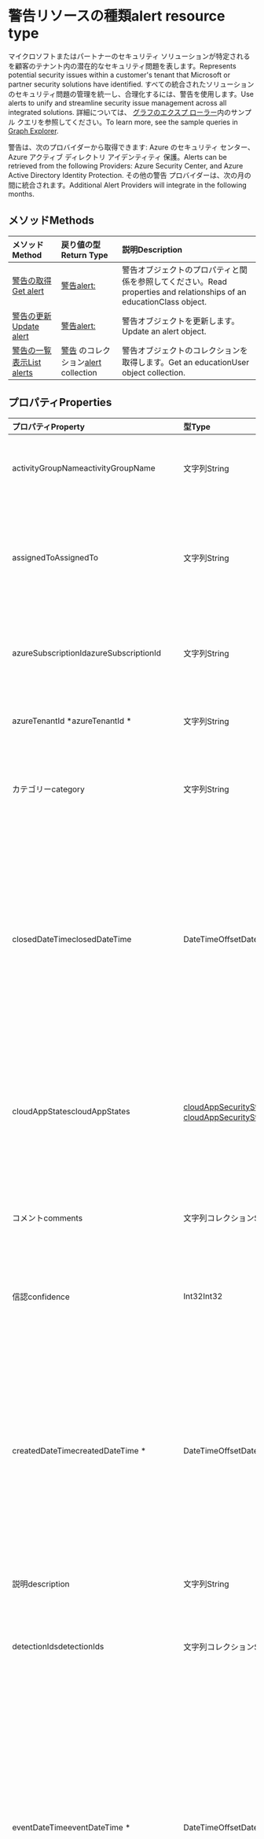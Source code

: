 # <a name="alert-resource-type"></a><span data-ttu-id="babe4-101">警告リソースの種類</span><span class="sxs-lookup"><span data-stu-id="babe4-101">alert resource type</span></span>

<span data-ttu-id="babe4-102">マイクロソフトまたはパートナーのセキュリティ ソリューションが特定されるを顧客のテナント内の潜在的なセキュリティ問題を表します。</span><span class="sxs-lookup"><span data-stu-id="babe4-102">Represents potential security issues within a customer's tenant that Microsoft or partner security solutions have identified.</span></span> <span data-ttu-id="babe4-103">すべての統合されたソリューションのセキュリティ問題の管理を統一し、合理化するには、警告を使用します。</span><span class="sxs-lookup"><span data-stu-id="babe4-103">Use alerts to unify and streamline security issue management across all integrated solutions.</span></span> <span data-ttu-id="babe4-104">詳細については、 [グラフのエクスプ ローラー](https://developer.microsoft.com/en-us/graph/graph-explorer)内のサンプル クエリを参照してください。</span><span class="sxs-lookup"><span data-stu-id="babe4-104">To learn more, see the sample queries in [Graph Explorer](https://developer.microsoft.com/en-us/graph/graph-explorer).</span></span>

<span data-ttu-id="babe4-105">警告は、次のプロバイダーから取得できます: Azure のセキュリティ センター、Azure アクティブ ディレクトリ アイデンティティ 保護。</span><span class="sxs-lookup"><span data-stu-id="babe4-105">Alerts can be retrieved from the following Providers: Azure Security Center, and Azure Active Directory Identity Protection.</span></span> <span data-ttu-id="babe4-106">その他の警告 プロバイダーは、次の月の間に統合されます。</span><span class="sxs-lookup"><span data-stu-id="babe4-106">Additional Alert Providers will integrate in the following months.</span></span>

## <a name="methods"></a><span data-ttu-id="babe4-107">メソッド</span><span class="sxs-lookup"><span data-stu-id="babe4-107">Methods</span></span>

| <span data-ttu-id="babe4-108">メソッド</span><span class="sxs-lookup"><span data-stu-id="babe4-108">Method</span></span>   | <span data-ttu-id="babe4-109">戻り値の型</span><span class="sxs-lookup"><span data-stu-id="babe4-109">Return Type</span></span>|<span data-ttu-id="babe4-110">説明</span><span class="sxs-lookup"><span data-stu-id="babe4-110">Description</span></span>|
|:---------------|:--------|:----------|
|[<span data-ttu-id="babe4-111">警告の取得</span><span class="sxs-lookup"><span data-stu-id="babe4-111">Get alert</span></span>](../api/alert_get.md) | [<span data-ttu-id="babe4-112">警告</span><span class="sxs-lookup"><span data-stu-id="babe4-112">alert:</span></span>](alert.md) |<span data-ttu-id="babe4-113">警告オブジェクトのプロパティと関係を参照してください。</span><span class="sxs-lookup"><span data-stu-id="babe4-113">Read properties and relationships of an educationClass object.</span></span>|
|[<span data-ttu-id="babe4-114">警告の更新</span><span class="sxs-lookup"><span data-stu-id="babe4-114">Update alert</span></span>](../api/alert_update.md) | [<span data-ttu-id="babe4-115">警告</span><span class="sxs-lookup"><span data-stu-id="babe4-115">alert:</span></span>](alert.md) |<span data-ttu-id="babe4-116">警告オブジェクトを更新します。</span><span class="sxs-lookup"><span data-stu-id="babe4-116">Update an alert object.</span></span> |
|[<span data-ttu-id="babe4-117">警告の一覧表示</span><span class="sxs-lookup"><span data-stu-id="babe4-117">List alerts</span></span>](../api/alert_list.md) | <span data-ttu-id="babe4-118">[警告](alert.md) のコレクション</span><span class="sxs-lookup"><span data-stu-id="babe4-118">[alert](alert.md) collection</span></span> |<span data-ttu-id="babe4-119">警告オブジェクトのコレクションを取得します。</span><span class="sxs-lookup"><span data-stu-id="babe4-119">Get an educationUser object collection.</span></span>|

## <a name="properties"></a><span data-ttu-id="babe4-120">プロパティ</span><span class="sxs-lookup"><span data-stu-id="babe4-120">Properties</span></span>

| <span data-ttu-id="babe4-121">プロパティ</span><span class="sxs-lookup"><span data-stu-id="babe4-121">Property</span></span>   | <span data-ttu-id="babe4-122">型</span><span class="sxs-lookup"><span data-stu-id="babe4-122">Type</span></span>|<span data-ttu-id="babe4-123">説明</span><span class="sxs-lookup"><span data-stu-id="babe4-123">Description</span></span>|
|:---------------|:--------|:----------|
|<span data-ttu-id="babe4-124">activityGroupName</span><span class="sxs-lookup"><span data-stu-id="babe4-124">activityGroupName</span></span>|<span data-ttu-id="babe4-125">文字列</span><span class="sxs-lookup"><span data-stu-id="babe4-125">String</span></span>|<span data-ttu-id="babe4-126">この警告が属するアクティビティ グループ (攻撃者) の名前またはエイリアス。</span><span class="sxs-lookup"><span data-stu-id="babe4-126">Name or alias of the activity group (attacker) this alert is attributed to.</span></span>|
|<span data-ttu-id="babe4-127">assignedTo</span><span class="sxs-lookup"><span data-stu-id="babe4-127">AssignedTo</span></span>|<span data-ttu-id="babe4-128">文字列</span><span class="sxs-lookup"><span data-stu-id="babe4-128">String</span></span>|<span data-ttu-id="babe4-129">警告が、選別、調査、または改善 ( [更新](../api/alert_update.md)がサポートされています) のために割り当てられているアナリストの名前。</span><span class="sxs-lookup"><span data-stu-id="babe4-129">Name of the analyst the alert is assigned to for triage, investigation, or remediation (supports [update](../api/alert_update.md)).</span></span>|
|<span data-ttu-id="babe4-130">azureSubscriptionId</span><span class="sxs-lookup"><span data-stu-id="babe4-130">azureSubscriptionId</span></span>|<span data-ttu-id="babe4-131">文字列</span><span class="sxs-lookup"><span data-stu-id="babe4-131">String</span></span>|<span data-ttu-id="babe4-132">Azure サブスクリプション IDは、アラートがAzure のリソースに関連している場合に存在します。</span><span class="sxs-lookup"><span data-stu-id="babe4-132">Azure subscription ID, present if this alert is related to an Azure resource.</span></span>|
|<span data-ttu-id="babe4-133">azureTenantId \*</span><span class="sxs-lookup"><span data-stu-id="babe4-133">azureTenantId \*</span></span>|<span data-ttu-id="babe4-134">文字列</span><span class="sxs-lookup"><span data-stu-id="babe4-134">String</span></span>|<span data-ttu-id="babe4-135">Azure アクティビティ ディレクトリ のテナント ID。</span><span class="sxs-lookup"><span data-stu-id="babe4-135">The Azure Active Directory tenant ID, or domain name.</span></span>|
|<span data-ttu-id="babe4-136">カテゴリー</span><span class="sxs-lookup"><span data-stu-id="babe4-136">category</span></span>|<span data-ttu-id="babe4-137">文字列</span><span class="sxs-lookup"><span data-stu-id="babe4-137">String</span></span>|<span data-ttu-id="babe4-138">(たとえば、credentialTheft、ransomware など) の警告のカテゴリです。</span><span class="sxs-lookup"><span data-stu-id="babe4-138">Category of the alert (for example, credentialTheft, ransomware, etc.).</span></span>|
|<span data-ttu-id="babe4-139">closedDateTime</span><span class="sxs-lookup"><span data-stu-id="babe4-139">closedDateTime</span></span>|<span data-ttu-id="babe4-140">DateTimeOffset</span><span class="sxs-lookup"><span data-stu-id="babe4-140">DateTimeOffset</span></span>|<span data-ttu-id="babe4-141">警告が終了した時間。</span><span class="sxs-lookup"><span data-stu-id="babe4-141">Time at which the alert was closed.</span></span> <span data-ttu-id="babe4-142">Timestamp 型は、ISO 8601 形式を使用して日付と時刻の情報を表し、常に UTC 時間です。</span><span class="sxs-lookup"><span data-stu-id="babe4-142">The Timestamp type represents date and time information using ISO 8601 format and is always in UTC time.</span></span> <span data-ttu-id="babe4-143">例えば2014 年 1 月 1 日UTC 午前 0 時は、このようになります: `'2014-01-01T00:00:00Z'` ( [更新](../api/alert_update.md)がサポートされています)。</span><span class="sxs-lookup"><span data-stu-id="babe4-143">For example, midnight UTC on Jan 1, 2014 would look like this: `'2014-01-01T00:00:00Z'`.</span></span>|
|<span data-ttu-id="babe4-144">cloudAppStates</span><span class="sxs-lookup"><span data-stu-id="babe4-144">cloudAppStates</span></span>|<span data-ttu-id="babe4-145">[cloudAppSecurityState](cloudappsecuritystate.md) コレクション</span><span class="sxs-lookup"><span data-stu-id="babe4-145">[cloudAppSecurityState](cloudappsecuritystate.md) collection</span></span>|<span data-ttu-id="babe4-146">セキュリティに関連するステートフルな情報については、このアラートに関連するクラウド アプリケーションのプロバイダーによって生成されます。</span><span class="sxs-lookup"><span data-stu-id="babe4-146">Security-related stateful information generated by the provider about the cloud application/s related to this alert.</span></span>|
|<span data-ttu-id="babe4-147">コメント</span><span class="sxs-lookup"><span data-stu-id="babe4-147">comments</span></span>|<span data-ttu-id="babe4-148">文字列コレクション</span><span class="sxs-lookup"><span data-stu-id="babe4-148">String collection</span></span>|<span data-ttu-id="babe4-149">警告 (警告管理の顧客) のお客様提供のコメント ( 更新がサポートされています)。[ ](../api/alert_update.md)</span><span class="sxs-lookup"><span data-stu-id="babe4-149">Customer-provided comments on alert (for customer alert management) (supports [update](../api/alert_update.md)).</span></span>|
|<span data-ttu-id="babe4-150">信認</span><span class="sxs-lookup"><span data-stu-id="babe4-150">confidence</span></span>|<span data-ttu-id="babe4-151">Int32</span><span class="sxs-lookup"><span data-stu-id="babe4-151">Int32</span></span>|<span data-ttu-id="babe4-152">検出ロジック (1 から 100のパーセンテージ) を信頼します。</span><span class="sxs-lookup"><span data-stu-id="babe4-152">Confidence of the detection logic (percentage between 1-100).</span></span>|
|<span data-ttu-id="babe4-153">createdDateTime</span><span class="sxs-lookup"><span data-stu-id="babe4-153">createdDateTime \*</span></span>|<span data-ttu-id="babe4-154">DateTimeOffset</span><span class="sxs-lookup"><span data-stu-id="babe4-154">DateTimeOffset</span></span>|<span data-ttu-id="babe4-155">警告が警告プロバイダーによって作成された時点の時間です。</span><span class="sxs-lookup"><span data-stu-id="babe4-155">Time at which the alert was created by the alert provider.</span></span> <span data-ttu-id="babe4-156">Timestamp 型は、ISO 8601 形式を使用して日付と時刻の情報を表し、常に UTC 時間です。</span><span class="sxs-lookup"><span data-stu-id="babe4-156">The Timestamp type represents date and time information using ISO 8601 format and is always in UTC time.</span></span> <span data-ttu-id="babe4-157">たとえば、2014 年 1 月 1 日午前 0 時 (UTC) は、次のようになります。`'2014-01-01T00:00:00Z'`</span><span class="sxs-lookup"><span data-stu-id="babe4-157">For example, midnight UTC on Jan 1, 2014 would look like this: `'2014-01-01T00:00:00Z'`.</span></span>|
|<span data-ttu-id="babe4-158">説明</span><span class="sxs-lookup"><span data-stu-id="babe4-158">description</span></span>|<span data-ttu-id="babe4-159">文字列</span><span class="sxs-lookup"><span data-stu-id="babe4-159">String</span></span>|<span data-ttu-id="babe4-160">アラートの説明です。</span><span class="sxs-lookup"><span data-stu-id="babe4-160">Alert description.</span></span>|
|<span data-ttu-id="babe4-161">detectionIds</span><span class="sxs-lookup"><span data-stu-id="babe4-161">detectionIds</span></span>|<span data-ttu-id="babe4-162">文字列コレクション</span><span class="sxs-lookup"><span data-stu-id="babe4-162">String collection</span></span>|<span data-ttu-id="babe4-163"> この警告のエンティティに関連する警告を設定します(各アラートは、個別のレコードとして SIEM にプッシュされます)。</span><span class="sxs-lookup"><span data-stu-id="babe4-163">Set of alerts related to this alert entity (each alert is pushed to the SIEM as a separate record).</span></span>|
|<span data-ttu-id="babe4-164">eventDateTime</span><span class="sxs-lookup"><span data-stu-id="babe4-164">eventDateTime \*</span></span>|<span data-ttu-id="babe4-165">DateTimeOffset</span><span class="sxs-lookup"><span data-stu-id="babe4-165">DateTimeOffset</span></span>|<span data-ttu-id="babe4-166">アラートを生成するトリガーとして処理されるイベントが発生した時刻です。</span><span class="sxs-lookup"><span data-stu-id="babe4-166">Time at which the event(s) that served as the trigger(s) to generate the alert occurred.</span></span> <span data-ttu-id="babe4-167">Timestamp 型は、ISO 8601 形式を使用して日付と時刻の情報を表し、常に UTC 時間です。</span><span class="sxs-lookup"><span data-stu-id="babe4-167">The Timestamp type represents date and time information using ISO 8601 format and is always in UTC time.</span></span> <span data-ttu-id="babe4-168">たとえば、2014 年 1 月 1 日午前 0 時 (UTC) は、次のようになります。`'2014-01-01T00:00:00Z'`</span><span class="sxs-lookup"><span data-stu-id="babe4-168">For example, midnight UTC on Jan 1, 2014 would look like this: `'2014-01-01T00:00:00Z'`.</span></span>|
|<span data-ttu-id="babe4-169">フィードバック</span><span class="sxs-lookup"><span data-stu-id="babe4-169">feedback</span></span>|<span data-ttu-id="babe4-170">alertFeedback</span><span class="sxs-lookup"><span data-stu-id="babe4-170">alertFeedback</span></span>|<span data-ttu-id="babe4-171">警告に関するアナリストのフィードバックです。</span><span class="sxs-lookup"><span data-stu-id="babe4-171">Analyst feedback on the alert.</span></span> <span data-ttu-id="babe4-172">可能な値は、`unknown`、`truePositive`、`falsePositive`、`benignPositive` です。</span><span class="sxs-lookup"><span data-stu-id="babe4-172">Possible values are: `unknown`, `truePositive`, `falsePositive`, `benignPositive`.</span></span> <span data-ttu-id="babe4-173">( [更新](../api/alert_update.md)がサポートされています)</span><span class="sxs-lookup"><span data-stu-id="babe4-173">(supports [update](../api/alert_update.md))</span></span>|
|<span data-ttu-id="babe4-174">fileStates</span><span class="sxs-lookup"><span data-stu-id="babe4-174">fileStates</span></span>|<span data-ttu-id="babe4-175">[fileSecurityState](filesecuritystate.md) コレクション</span><span class="sxs-lookup"><span data-stu-id="babe4-175">[fileSecurityState](filesecuritystate.md) collection</span></span>|<span data-ttu-id="babe4-176">セキュリティに関連するステートフルな情報については、この警告に関連するファイルのプロバイダーによって生成されます。</span><span class="sxs-lookup"><span data-stu-id="babe4-176">Security-related stateful information generated by the provider about the file(s) related to this alert.</span></span>|
|<span data-ttu-id="babe4-177">hostStates</span><span class="sxs-lookup"><span data-stu-id="babe4-177">hostStates</span></span>|<span data-ttu-id="babe4-178">[hostSecurityState](hostsecuritystate.md) コレクション</span><span class="sxs-lookup"><span data-stu-id="babe4-178">[hostSecurityState](hostsecuritystate.md) collection</span></span>|<span data-ttu-id="babe4-179">セキュリティに関連するステートフルな情報については、この警告に関連するホスト プロバイダーによって生成されます。</span><span class="sxs-lookup"><span data-stu-id="babe4-179">Security-related stateful information generated by the provider about the host(s) related to this alert.</span></span>|
|<span data-ttu-id="babe4-180">ID \*</span><span class="sxs-lookup"><span data-stu-id="babe4-180">ID ()</span></span>|<span data-ttu-id="babe4-181">文字列</span><span class="sxs-lookup"><span data-stu-id="babe4-181">String</span></span>|<span data-ttu-id="babe4-182">プロバイダーによって生成された GUID または一意の識別子。</span><span class="sxs-lookup"><span data-stu-id="babe4-182">Provider-generated GUID/unique identifier.</span></span> <span data-ttu-id="babe4-183">(読み取り専用)</span><span class="sxs-lookup"><span data-stu-id="babe4-183">Read-only.</span></span>|
|<span data-ttu-id="babe4-184">lastModifiedDateTime</span><span class="sxs-lookup"><span data-stu-id="babe4-184">lastModifiedDateTime</span></span>|<span data-ttu-id="babe4-185">DateTimeOffset</span><span class="sxs-lookup"><span data-stu-id="babe4-185">DateTimeOffset</span></span>|<span data-ttu-id="babe4-186">警告のエンティティが最後に修正された時間です。</span><span class="sxs-lookup"><span data-stu-id="babe4-186">Time at which the alert entity was last modified.</span></span> <span data-ttu-id="babe4-187">Timestamp 型は、ISO 8601 形式を使用して日付と時刻の情報を表し、常に UTC 時間です。</span><span class="sxs-lookup"><span data-stu-id="babe4-187">The Timestamp type represents date and time information using ISO 8601 format and is always in UTC time.</span></span> <span data-ttu-id="babe4-188">たとえば、2014 年 1 月 1 日午前 0 時 (UTC) は、次のようになります。`'2014-01-01T00:00:00Z'`</span><span class="sxs-lookup"><span data-stu-id="babe4-188">For example, midnight UTC on Jan 1, 2014 would look like this: `'2014-01-01T00:00:00Z'`.</span></span>|
|<span data-ttu-id="babe4-189">malwareStates</span><span class="sxs-lookup"><span data-stu-id="babe4-189">malwareStates</span></span>|<span data-ttu-id="babe4-190">[malwareState](malwarestate.md) コレクション</span><span class="sxs-lookup"><span data-stu-id="babe4-190">[malwareState](malwarestate.md) collection</span></span>|<span data-ttu-id="babe4-191">この警告に関連するマルウェアに関する脅威インテリジェンスです。</span><span class="sxs-lookup"><span data-stu-id="babe4-191">Threat Intelligence pertaining to malware related to this alert.</span></span>|
|<span data-ttu-id="babe4-192">networkConnections</span><span class="sxs-lookup"><span data-stu-id="babe4-192">networkConnections</span></span>|<span data-ttu-id="babe4-193">[ネットワーク接続](networkconnection.md) のコレクション</span><span class="sxs-lookup"><span data-stu-id="babe4-193">[networkConnection](networkconnection.md) collection</span></span>|<span data-ttu-id="babe4-194">セキュリティに関連するステートフルな情報については、この警告に関連するホスト プロバイダーによって生成されます。</span><span class="sxs-lookup"><span data-stu-id="babe4-194">Security-related stateful information generated by the provider about the network connection(s) related to this alert.</span></span>|
|<span data-ttu-id="babe4-195">プロセス</span><span class="sxs-lookup"><span data-stu-id="babe4-195">Processes</span></span>|<span data-ttu-id="babe4-196">[プロセス](process.md) のコレクション</span><span class="sxs-lookup"><span data-stu-id="babe4-196">[process](process.md) collection</span></span>|<span data-ttu-id="babe4-197">セキュリティに関連するステートフルな情報については、この警告に関連するプロセスのプロバイダーによって生成されます。</span><span class="sxs-lookup"><span data-stu-id="babe4-197">Security-related stateful information generated by the provider about the process or processes related to this alert.</span></span>|
|<span data-ttu-id="babe4-198">recommendedActions</span><span class="sxs-lookup"><span data-stu-id="babe4-198">recommendedActions</span></span>|<span data-ttu-id="babe4-199">文字列コレクション</span><span class="sxs-lookup"><span data-stu-id="babe4-199">String collection</span></span>|<span data-ttu-id="babe4-200">ベンダー/プロバイダーには、警告の結果として実行するアクションをお勧めします(たとえば、特定のコンピューター、enforce2FA、ホストのイメージを再作成) 。</span><span class="sxs-lookup"><span data-stu-id="babe4-200">Vendor/provider recommended action(s) to take as a result of the alert (for example, isolate machine, enforce2FA, reimage host).</span></span>|
|<span data-ttu-id="babe4-201">registryKeyStates</span><span class="sxs-lookup"><span data-stu-id="babe4-201">registryKeyStates</span></span>|<span data-ttu-id="babe4-202">[registryKeyState](registrykeystate.md) コレクション</span><span class="sxs-lookup"><span data-stu-id="babe4-202">[registryKeyState](registrykeystate.md) collection</span></span>|<span data-ttu-id="babe4-203">セキュリティに関連するステートフルな情報については、この警告に関連するホスト プロバイダーによって生成されます。</span><span class="sxs-lookup"><span data-stu-id="babe4-203">Security-related stateful information generated by the provider about the registry keys related to this alert.</span></span>|
|<span data-ttu-id="babe4-204">深刻度</span><span class="sxs-lookup"><span data-stu-id="babe4-204">severity \*</span></span>|<span data-ttu-id="babe4-205">alertSeverity</span><span class="sxs-lookup"><span data-stu-id="babe4-205">alertSeverity</span></span>|<span data-ttu-id="babe4-206">警告の深刻度－ベンダーまたはプロバイダーが設定します。</span><span class="sxs-lookup"><span data-stu-id="babe4-206">Alert severity - set by vendor/provider.</span></span> <span data-ttu-id="babe4-207">可能な値は、`unknown`、`informational`、`low`、`medium`、`high` です。</span><span class="sxs-lookup"><span data-stu-id="babe4-207">Possible values are: `unknown`, `informational`, `low`, `medium`, `high`.</span></span>|
|<span data-ttu-id="babe4-208">sourceMaterials</span><span class="sxs-lookup"><span data-stu-id="babe4-208">sourceMaterials</span></span>|<span data-ttu-id="babe4-209">文字列コレクション</span><span class="sxs-lookup"><span data-stu-id="babe4-209">String collection</span></span>|<span data-ttu-id="babe4-210">警告に関連するソース マテリアルへのハイパーリンク (URL)、例えばプロバイダーの警告用のユーザー インターフェイスまたはログ検索など。</span><span class="sxs-lookup"><span data-stu-id="babe4-210">Hyperlinks (URIs) to the source material related to the alert, for example, provider's user interface for alerts or log search, etc.</span></span>|
|<span data-ttu-id="babe4-211">状態\*</span><span class="sxs-lookup"><span data-stu-id="babe4-211">status \*</span></span>|<span data-ttu-id="babe4-212">alertStatus</span><span class="sxs-lookup"><span data-stu-id="babe4-212">alertStatus</span></span>|<span data-ttu-id="babe4-213">アラートのライフ サイクル ステータス (ステージ)。</span><span class="sxs-lookup"><span data-stu-id="babe4-213">Alert lifecycle status (stage).</span></span> <span data-ttu-id="babe4-214">可能な値は、`unknown`、`newAlert`、`inProgress`、`resolved` です。</span><span class="sxs-lookup"><span data-stu-id="babe4-214">Possible values are: `unknown`, `newAlert`, `inProgress`, `resolved`.</span></span> <span data-ttu-id="babe4-215">( [更新](../api/alert_update.md)がサポートされています)</span><span class="sxs-lookup"><span data-stu-id="babe4-215">(supports [update](../api/alert_update.md))</span></span>|
|<span data-ttu-id="babe4-216">タグ</span><span class="sxs-lookup"><span data-stu-id="babe4-216">tags</span></span>|<span data-ttu-id="babe4-217">文字列コレクション</span><span class="sxs-lookup"><span data-stu-id="babe4-217">String collection</span></span>|<span data-ttu-id="babe4-218">警告に適用でき、フィルター条件 ("HVA"、"SAW" など) として機能できるユーザーが定義可能なラベル( [更新](../api/alert_update.md)がサポートされています)。</span><span class="sxs-lookup"><span data-stu-id="babe4-218">User-definable labels that can be applied to an alert and can serve as filter conditions (for example "HVA", "SAW", etc.) (supports [update](../api/alert_update.md)).</span></span>|
|<span data-ttu-id="babe4-219">タイトル\*</span><span class="sxs-lookup"><span data-stu-id="babe4-219">-Title ""</span></span>|<span data-ttu-id="babe4-220">文字列</span><span class="sxs-lookup"><span data-stu-id="babe4-220">String</span></span>|<span data-ttu-id="babe4-221">警告タイトル。</span><span class="sxs-lookup"><span data-stu-id="babe4-221">Alert title.</span></span>|
|<span data-ttu-id="babe4-222">トリガー</span><span class="sxs-lookup"><span data-stu-id="babe4-222">Triggers</span></span>|<span data-ttu-id="babe4-223">[alertTrigger](alerttrigger.md) コレクション</span><span class="sxs-lookup"><span data-stu-id="babe4-223">[alertTrigger](alerttrigger.md) collection</span></span>|<span data-ttu-id="babe4-224">警告 (アラートに表示されるプロパティ) をトリガーする特定のプロパティについてのセキュリティに関連する情報です。</span><span class="sxs-lookup"><span data-stu-id="babe4-224">Security-related information about the specific properties that triggered the alert (properties appearing in the alert).</span></span> <span data-ttu-id="babe4-225">警告には、複数のユーザー、ホスト、ファイル、IP アドレスに関する情報が含まれます。</span><span class="sxs-lookup"><span data-stu-id="babe4-225">Alerts might contain information about multiple users, hosts, files, ip addresses.</span></span> <span data-ttu-id="babe4-226">このフィールドは、どのプロパティが警告の生成をトリガーするかを示します。</span><span class="sxs-lookup"><span data-stu-id="babe4-226">This field indicates which properties triggered the alert generation.</span></span>|
|<span data-ttu-id="babe4-227">userStates</span><span class="sxs-lookup"><span data-stu-id="babe4-227">userStates</span></span>|<span data-ttu-id="babe4-228">[userSecurityState](usersecuritystate.md) コレクション</span><span class="sxs-lookup"><span data-stu-id="babe4-228">[userSecurityState](usersecuritystate.md) collection</span></span>|<span data-ttu-id="babe4-229">セキュリティに関連するステートフルな情報については、この警告に関連するホスト プロバイダーによって生成されます。</span><span class="sxs-lookup"><span data-stu-id="babe4-229">Security-related stateful information generated by the provider about the user accounts related to this alert.</span></span>|
|<span data-ttu-id="babe4-230">vendorInformation \*</span><span class="sxs-lookup"><span data-stu-id="babe4-230">vendorInformation \*</span></span>|[<span data-ttu-id="babe4-231">securityVendorInformation</span><span class="sxs-lookup"><span data-stu-id="babe4-231">securityVendorInformation</span></span>](securityvendorinformation.md)|<span data-ttu-id="babe4-232">セキュリティ製品、またはサービスの仕入先、サービス プロバイダー、およびサービス サブプロバイダーの詳細を含む複合型 (仕入先 = Microsoft、プロバイダー = Windows Defender ATP、サブプロバイダー = AppLocker など)。</span><span class="sxs-lookup"><span data-stu-id="babe4-232">Complex type containing details about the security product/service vendor, provider, and subprovider (for example, vendor=Microsoft; provider=Windows Defender ATP; subProvider=AppLocker).</span></span>|
|<span data-ttu-id="babe4-233">vulnerabilityStates</span><span class="sxs-lookup"><span data-stu-id="babe4-233">vulnerabilityStates</span></span>|<span data-ttu-id="babe4-234">[vulnerabilityState](vulnerabilitystate.md) コレクション</span><span class="sxs-lookup"><span data-stu-id="babe4-234">[vulnerabilityState](vulnerabilitystate.md) collection</span></span>|<span data-ttu-id="babe4-235">この警告に関連する 1 つまたは複数の脆弱性に関連する脅威インテリジェンスです。</span><span class="sxs-lookup"><span data-stu-id="babe4-235">Threat intelligence pertaining to one or more vulnerabilities related to this alert.</span></span>|
<span data-ttu-id="babe4-236">(\* は、必須フィールドを表します)。</span><span class="sxs-lookup"><span data-stu-id="babe4-236">(\* Indicates a mandatory field.)</span></span>

## <a name="relationships"></a><span data-ttu-id="babe4-237">関係</span><span class="sxs-lookup"><span data-stu-id="babe4-237">Relationships</span></span>

<span data-ttu-id="babe4-238">なし。</span><span class="sxs-lookup"><span data-stu-id="babe4-238">None.</span></span>

## <a name="json-representation"></a><span data-ttu-id="babe4-239">JSON 表記</span><span class="sxs-lookup"><span data-stu-id="babe4-239">JSON representation</span></span>

<span data-ttu-id="babe4-240">リソースの JSON 表記を次に示します。</span><span class="sxs-lookup"><span data-stu-id="babe4-240">The following is a JSON representation of the resource.</span></span>

<!-- {
  "blockType": "resource",
  "optionalProperties": [

  ],
  "@odata.type": "microsoft.graph.alert"
}-->

```json
{
  "activityGroupName": "String",
  "assignedTo": "String",
  "azureSubscriptionId": "String",
  "azureTenantId": "String",
  "category": "String",
  "closedDateTime": "String (timestamp)",
  "cloudAppStates": [{"@odata.type": "microsoft.graph.cloudAppSecurityState"}],
  "comments": ["String"],
  "confidence": 1024,
  "createdDateTime": "String (timestamp)",
  "description": "String",
  "detectionIds": ["String"],
  "eventDateTime": "String (timestamp)",
  "feedback": "@odata.type: microsoft.graph.alertFeedback",
  "fileStates": [{"@odata.type": "microsoft.graph.fileSecurityState"}],
  "hostStates": [{"@odata.type": "microsoft.graph.hostSecurityState"}],
  "id": "String (identifier)",
  "lastModifiedDateTime": "String (timestamp)",
  "malwareStates": [{"@odata.type": "microsoft.graph.malwareState"}],
  "networkConnections": [{"@odata.type": "microsoft.graph.networkConnection"}],
  "processes": [{"@odata.type": "microsoft.graph.process"}],
  "recommendedActions": ["String"],
  "registryKeyStates": [{"@odata.type": "microsoft.graph.registryKeyState"}],
  "severity": "@odata.type: microsoft.graph.alertSeverity",
  "sourceMaterials": ["String"],
  "status": "@odata.type: microsoft.graph.alertStatus",
  "tags": ["String"],
  "title": "String",
  "triggers": [{"@odata.type": "microsoft.graph.alertTrigger"}],
  "userStates": [{"@odata.type": "microsoft.graph.userSecurityState"}],
  "vendorInformation": {"@odata.type": "microsoft.graph.securityVendorInformation"},
  "vulnerabilityStates": [{"@odata.type": "microsoft.graph.vulnerabilityState"}]
}

```

<!-- uuid: 8fcb5dbc-d5aa-4681-8e31-b001d5168d79
2015-10-25 14:57:30 UTC -->
<!-- {
  "type": "#page.annotation",
  "description": "alert resource",
  "keywords": "",
  "section": "documentation",
  "tocPath": ""
}-->